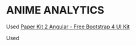 # ANIME ANALYTICS

Used [Paper Kit 2 Angular - Free Bootstrap 4 UI Kit](https://demos.creative-tim.com/paper-kit-2-angular/)

Used [](https://demos.creative-tim.com/paper-kit-2-angular/)
